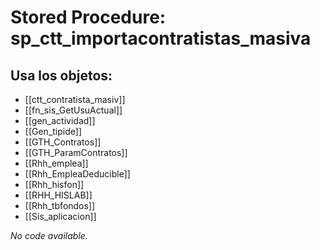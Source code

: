 # Stored Procedure: sp_ctt_importacontratistas_masiva

## Usa los objetos:
- [[ctt_contratista_masiv]]
- [[fn_sis_GetUsuActual]]
- [[gen_actividad]]
- [[Gen_tipide]]
- [[GTH_Contratos]]
- [[GTH_ParamContratos]]
- [[Rhh_emplea]]
- [[Rhh_EmpleaDeducible]]
- [[Rhh_hisfon]]
- [[RHH_HISLAB]]
- [[Rhh_tbfondos]]
- [[Sis_aplicacion]]

*No code available.*
